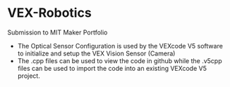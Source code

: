# VEX-Robotics
Submission to MIT Maker Portfolio

- The Optical Sensor Configuration is used by the VEXcode V5 software to initialize and setup the VEX Vision Sensor (Camera)
- The .cpp files can be used to view the code in github while the .v5cpp files can be used to import the code into an existing VEXcode V5 project.
